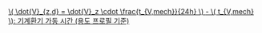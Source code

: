 <a href="/eco2_guide_center/1.%20ECO2%20Logic%20Guide/Hee1_Equation_List.html" class="equation-link" target="_blank" rel="noopener noreferrer">
  \( \dot{V}_{z,d} = \dot{V}_z \cdot \frac{t_{V,mech}}{24h} \) 
  <span class="note">- \( t_{V,mech} \): 기계환기 가동 시간 (용도 프로필 기준)</span>
</a>
